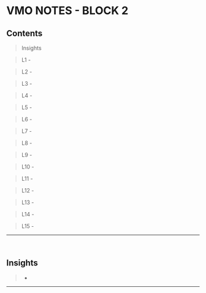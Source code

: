 VMO NOTES - BLOCK 2
===================

Contents
--------

> Insights

> L1 - 

> L2 - 

> L3 - 

> L4 - 

> L5 - 

> L6 - 

> L7 - 

> L8 - 

> L9 - 

> L10 - 

> L11 - 

> L12 - 

> L13 - 

> L14 - 

> L15 - 

---

<br>

## Insights

> - 

---

<br>

